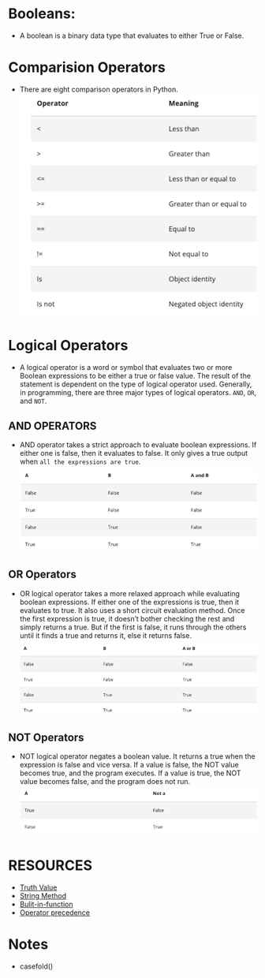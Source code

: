 # Booleans:
- A boolean is a binary data type that evaluates to either True or False.

# Comparision Operators
- There are eight comparison operators in Python. 
![img.png](img.png)

# Logical Operators
- A logical operator is a word or symbol that evaluates two or more Boolean expressions to be either a true or false value. The result of the statement is dependent on the type of logical operator used. Generally, in programming, there are three major types of logical operators. `AND`, `OR`, and `NOT`.

## AND OPERATORS
- AND operator takes a strict approach to evaluate boolean expressions. If either one is false, then it evaluates to false. It only gives a true output when `all the expressions are true`.
![img_1.png](img_1.png)

## OR Operators
- OR logical operator takes a more relaxed approach while evaluating boolean expressions. If either one of the expressions is true, then it evaluates to true. It also uses a short circuit evaluation method. Once the first expression is true, it doesn’t bother checking the rest and simply returns a true. But if the first is false, it runs through the others until it finds a true and returns it, else it returns false.
![img_2.png](img_2.png)

## NOT Operators
- NOT logical operator negates a boolean value. It returns a true when the expression is false and vice versa. If a value is false, the NOT value becomes true, and the program executes. If a value is true, the NOT value becomes false, and the program does not run.
![img_3.png](img_3.png)



# RESOURCES
- [Truth Value](https://docs.python.org/3/library/stdtypes.html)
- [String Method](https://docs.python.org/3/library/stdtypes.html#string-methods)
- [Bulit-in-function](https://docs.python.org/3/library/functions.html)
- [Operator precedence](https://docs.python.org/3/reference/expressions.html#operator-precedence)

# Notes
- casefold()
